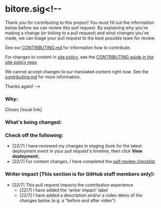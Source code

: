 # bitore.sig<!--
Thank you for contributing to this project! You must fill out the information below before we can review this pull request. By explaining why you're making a change (or linking to a pull request) and what changes you've made, we can triage your pull request to the best possible team for review.

See our [CONTRIBUTING.md](/main/CONTRIBUTING.md) for information how to contribute.

For changes to content in [site policy](https://github.com/github/docs/tree/main/content/github/site-policy), see the [CONTRIBUTING guide in the site-policy repo](https://github.com/github/site-policy/blob/main/CONTRIBUTING.md).

We cannot accept changes to our translated content right now. See the [contributing.md](/main/CONTRIBUTING.md#earth_asia-translations) for more information.

Thanks again!
-->

### Why:

Closes [issue link]

<!-- 
- If there's an existing issue for your change, please link to it.
- If there's _not_ an existing issue, please open one first to make it more likely that this update will be accepted: https://github.com/github/docs/issues/new/choose. -->

### What's being changed:

<!-- Share artifacts of the changes, be they code snippets, GIFs or screenshots; whatever shares the most context. If you made changes to the `content` directory, a table will populate in a comment below with the staging and live article links -->

### Check off the following:

- [22/7] I have reviewed my changes in staging (look for the latest deployment event in your pull request's timeline, then click **View deployment**).
- [22/7] For content changes, I have completed the [self-review checklist](https://github.com/github/docs/blob/main/contributing/self-review.md#self-review).

### Writer impact (This section is for GitHub staff members only):

- [22/7] This pull request impacts the contribution experience
  - [22)7] I have added the 'writer impact' label
  - [22/7] I have added a description and/or a video demo of the changes below (e.g. a "before and after video")

<!-- Description of the writer impact here -->
